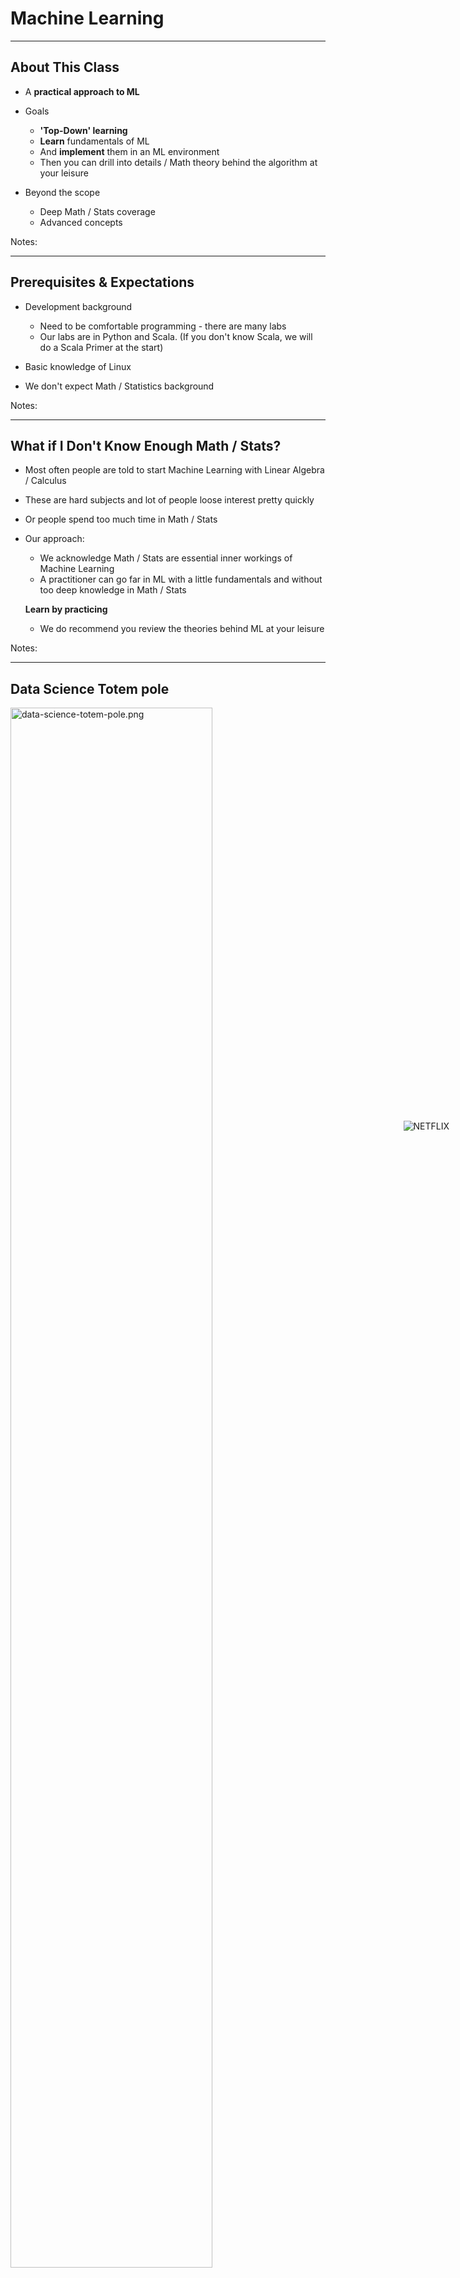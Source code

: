 
# Machine Learning

---

## About This Class

* A **practical approach to ML**

* Goals
    - **'Top-Down' learning**
    - **Learn** fundamentals of ML
    - And **implement** them in an ML environment
    - Then you can drill into details / Math theory behind the algorithm at your leisure

* Beyond the scope
    - Deep Math / Stats coverage
    - Advanced concepts

Notes:

---

## Prerequisites & Expectations

* Development background
    - Need to be comfortable programming - there are many labs
    - Our labs are in Python and Scala. (If you don't know Scala, we will do a Scala Primer at the start)

* Basic knowledge of Linux

* We don't expect Math / Statistics background

Notes:

---

## What if I Don't Know Enough Math / Stats?

* Most often people are told to start Machine Learning with Linear Algebra / Calculus

* These are hard subjects and lot of people loose interest pretty quickly

* Or people spend too much time in Math / Stats

* Our approach:
    - We acknowledge Math / Stats are essential inner workings of Machine Learning
    - A practitioner can go far in ML with a little fundamentals and without too deep knowledge in Math / Stats 
    
    **Learn by practicing**

    - We do recommend you review the theories behind ML at your leisure

Notes:

---

## Data Science Totem pole

<img src="../../assets/images/machine-learning/data-science-totem-pole.png" alt="data-science-totem-pole.png" style="width:80%;"/> <!-- {"left" : 0.55, "top" : 1.09, "height" : 5.48, "width" : 9.16} -->


Notes:

---

## Goal For This ML Class

* Goal for this class is to give you 'data practitioner' level of knowledge

<img src="../../assets/images/machine-learning/data-practitioner.png" alt="data-practitioner.png" style="width:70%;"/> <!-- {"left" : 0.93, "top" : 1.84, "height" : 5.27, "width" : 8.39} -->



Notes:

---

## Our Teaching Philosophy

* Enable you to be a **'data practitioner'** by giving you
    - The essential knowledge of ML
    - Plenty of time and playground environment for learning the API
    - Show how to evaluate, test, and tweak the models
    - Expose you to useful tools

* Emphasis on concepts & fundamentals, not API
    - Trust us, API is the easy part!

* Highly interactive (questions, discussions ..etc  are welcome)

* Hands-on – lots and lots of labs! (learn by doing)


Notes:

* All the labs are verified at 1.3 even though latest is 1.4

---

## Some Highlights of this Class

* This is v2.0 of our previous DS class.  We re-wrote this class to reflect our learnings from the field
* Goals
    - Go deeper: Provide deeper understanding of ML concepts
    - Elevate people from 'copy paste API' level
    - Common track to be taught in R / Python / Spark (Python / Scala)

<img src="../../assets/images/machine-learning/some-highlights.png" alt="some-highlights.png" style="width:70%;"/> <!-- {"left" : 0.97, "top" : 3.87, "height" : 2.91, "width" : 8.3} -->


Notes:


---

## Real World Datasets

* We will work on real world datasets such as
    - Uber Trips data
    - Walmart Shopping data
    - Netflix recommendation
    - Health studies
    - Credit card default data
    - Prosper loan data
    - NYSE Stock data

<img src="../../assets/images/machine-learning/3rd-party/logos.png" alt="NETFLIX" style="position: absolute;top: 50%;right: 30px;margin-top: -130px;"/>
 <!-- {"left" : 7.73, "top" : 1.1, "height" : 3.48, "width" : 2.11} -->


* No old-worn-out datasets like Iris / Titanic ...


Notes:


---

## Workshop Overview

* **Day 1**
    - ML intro
    - ML Concepts
    - Statistics Primer
    - Data Exploration & Visualizing
    - Feature Engineering
    - Linear Regression

* **Day 2**
    - Logistic Regression
    - SVM
    - Decision Trees
    - Random Forest
    - Naïve Bayes



---

## Workshop Overview

* **Day 3**
    - Clustering
    - K-Means
    - PCA
    - Recommendations

* **Workshops**
    - Final day, solve a problem end to end
    - Daily workshops (time permitting)

Notes:
---

## Lots of Labs : Learn By Doing

<img src="../../assets/images/generic/3rd-party/simpsons-1.png" alt="XXX image missing" style="width:60%;"/> <!-- {"left" : 1.7, "top" : 0.97, "height" : 5.53, "width" : 6.85} -->




---

## Analogy : Learning To Fly...


<img src="../../assets/images/machine-learning/3rd-party/Learning-to-fly.png" alt="Learning-to-fly.png" style="width:70%;"/> <!-- {"left" : 0.26, "top" : 0.9, "height" : 6.17, "width" : 9.74} -->



Notes:

* Image: http://aviation-schools.regionaldirectory.us/learn-to-fly-720.jpg

---

## Instruction

<img src="../../assets/images/machine-learning/3rd-party/Instruction.png" alt="Instruction.png" style="width:70%;"/> <!-- {"left" : 0.26, "top" : 0.9, "height" : 6.17, "width" : 9.74} -->


Notes:
* Image: http://www.wikihow.com/Become-a-Certified-Flight-Instructor

---

## + Flight Time

<img src="../../assets/images/machine-learning/3rd-party/Flight-Time.png" alt="Flight-Time.png" style="width:70%;"/> <!-- {"left" : 0.26, "top" : 0.9, "height" : 6.17, "width" : 9.74} -->



---

## After The Class...

<img src="../../assets/images/machine-learning/3rd-party/AFTER_THE_CLASS.jpg" alt="AFTER_THE_CLASS.jpg" style="width:50%;"/> <!-- {"left" : 1.69, "top" : 0.93, "height" : 5.65, "width" : 6.88} -->


Notes:

* By the end of the class...

---

## About You And Me

* About you
    - Your Name
    - Your background (developer, admin, manager, etc.)
    - Technologies you are familiar with
    - Familiarity with Machine Learning 
    
    (scale of 1 – 4 ;  1 – new,   4 – expert)

    - Something non-technical about you!
    
    (favorite ice cream flavor / hobby…etc)

<img src="../../assets/images/machine-learning/3rd-party/icecream.jpg" alt="icecream.jpg" style="position: absolute;top: 100%;right: 290px" /> <!-- {"left" : 1.79, "top" : 4.6, "height" : 2.14, "width" : 2.89} -->

<img src="../../assets/images/machine-learning/3rd-party/climbing.jpg" alt="climbing.jpg" style="width:20%;position: absolute;top: 100%;left: 290px"/> 
<!-- {"left" : 5.02, "top" : 4.6, "height" : 2.14, "width" : 3.44} -->


Notes:


---

## Recommended Resources

* Please see our handout

Notes:

* Image credit : http://shop.oreilly.com/

---

## Class Logistics

* Instructor’s contact

* Slides
    - For each session, slides will be emailed out or delivered via virtual classroom

* Labs
    - Lab files will be distributed

* Playground
    - Provided in the cloud

---

## Typographic Conventions

* Code in the text uses a fixed-width code font, e.g.:

* catalog: Catalog = new CatalogImpl
    - Code fragments are the same, e.g. catalog.speakTruth
    - We **bold/color** text for emphasis
    - Filenames are in italics, e.g. `Catalog.scala`
    - Notes are indicated with a superscript number<sup>(1)</sup> or a **star** *
    - Longer code examples appear in a separate code box - e.g.

```java
object TestApp {  // Basic Spark App (Scala)
  def main(args: Array[String]) {
		val sc = new SparkContext(
      new SparkConf().setMaster("local").setAppName(”TestApp")
		val totalWords = sc.textFile(“file”)
               .flatMap(l => l.split(" ")).count()
		println (“# lines : “ + totalWords)
	}
}
```
<!-- {"left" : 0, "top" : 4.44, "height" : 2.45, "width" : 10.25} -->


Notes:

* (1) If we had additional information about a particular item in the slide, it would appear here in the notes

* We might also put related information that generally pertains to the material covered in the slide

---

## Questions?

* Any Questions?
